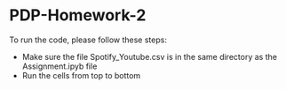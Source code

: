 # PDP-Homework-2

To run the code, please follow these steps:
- Make sure the file Spotify_Youtube.csv is in the same directory as the Assignment.ipyb file
- Run the cells from top to bottom
